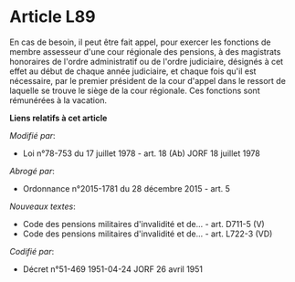 # Article L89

En cas de besoin, il peut être fait appel, pour exercer les fonctions de membre assesseur d'une cour régionale des pensions,
à des magistrats honoraires de l'ordre administratif ou de l'ordre judiciaire, désignés à cet effet au début de chaque année
judiciaire, et chaque fois qu'il est nécessaire, par le premier président de la cour d'appel dans le ressort de laquelle se
trouve le siège de la cour régionale. Ces fonctions sont rémunérées à la vacation.

**Liens relatifs à cet article**

_Modifié par_:

  - Loi n°78-753 du 17 juillet 1978 - art. 18 (Ab) JORF 18 juillet 1978

_Abrogé par_:

  - Ordonnance n°2015-1781 du 28 décembre 2015 - art. 5

_Nouveaux textes_:

  - Code des pensions militaires d'invalidité et de... - art. D711-5 (V)
  - Code des pensions militaires d'invalidité et de... - art. L722-3 (VD)

_Codifié par_:

  - Décret n°51-469 1951-04-24 JORF 26 avril 1951
